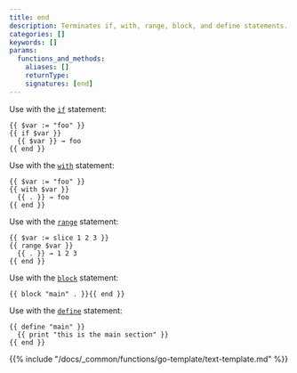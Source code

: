 ```yaml
---
title: end
description: Terminates if, with, range, block, and define statements.
categories: []
keywords: []
params:
  functions_and_methods:
    aliases: []
    returnType:
    signatures: [end]
---
```


Use with the [`if`][] statement:

```go-html-template
{{ $var := "foo" }}
{{ if $var }}
  {{ $var }} → foo
{{ end }}
```

Use with the [`with`][] statement:

```go-html-template
{{ $var := "foo" }}
{{ with $var }}
  {{ . }} → foo
{{ end }}
```

Use with the [`range`][] statement:

```go-html-template
{{ $var := slice 1 2 3 }}
{{ range $var }}
  {{ . }} → 1 2 3 
{{ end }}
```

Use with the [`block`][] statement:

```go-html-template
{{ block "main" . }}{{ end }}
```

Use with the [`define`][] statement:

```go-html-template
{{ define "main" }}
  {{ print "this is the main section" }}
{{ end }}
```

{{% include "/docs/_common/functions/go-template/text-template.md" %}}

[`block`]: /docs/reference/functions/go-template/block/
[`define`]: /docs/reference/functions/go-template/define/
[`if`]: /docs/reference/functions/go-template/if/
[`range`]: /docs/reference/functions/go-template/range/
[`with`]: /docs/reference/functions/go-template/with/
